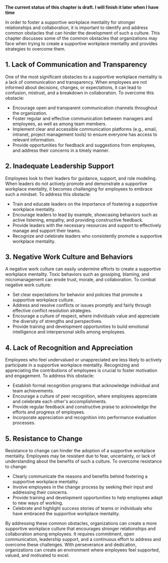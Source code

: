 **The current status of this chapter is draft. I will finish it later when I have time**

In order to foster a supportive workplace mentality for stronger relationships and collaboration, it is important to identify and address common obstacles that can hinder the development of such a culture. This chapter discusses some of the common obstacles that organizations may face when trying to create a supportive workplace mentality and provides strategies to overcome them.

**1. Lack of Communication and Transparency**
---------------------------------------------

One of the most significant obstacles to a supportive workplace mentality is a lack of communication and transparency. When employees are not informed about decisions, changes, or expectations, it can lead to confusion, mistrust, and a breakdown in collaboration. To overcome this obstacle:

* Encourage open and transparent communication channels throughout the organization.
* Foster regular and effective communication between managers and employees, as well as among team members.
* Implement clear and accessible communication platforms (e.g., email, intranet, project management tools) to ensure everyone has access to relevant information.
* Provide opportunities for feedback and suggestions from employees, and address their concerns in a timely manner.

**2. Inadequate Leadership Support**
------------------------------------

Employees look to their leaders for guidance, support, and role modeling. When leaders do not actively promote and demonstrate a supportive workplace mentality, it becomes challenging for employees to embrace such a mindset. To address this obstacle:

* Train and educate leaders on the importance of fostering a supportive workplace mentality.
* Encourage leaders to lead by example, showcasing behaviors such as active listening, empathy, and providing constructive feedback.
* Provide leaders with the necessary resources and support to effectively manage and support their teams.
* Recognize and celebrate leaders who consistently promote a supportive workplace mentality.

**3. Negative Work Culture and Behaviors**
------------------------------------------

A negative work culture can easily undermine efforts to create a supportive workplace mentality. Toxic behaviors such as gossiping, blaming, and micromanagement can erode trust, morale, and collaboration. To combat negative work culture:

* Set clear expectations for behavior and policies that promote a supportive workplace culture.
* Address and resolve conflicts or issues promptly and fairly through effective conflict resolution strategies.
* Encourage a culture of respect, where individuals value and appreciate the diversity of strengths and perspectives.
* Provide training and development opportunities to build emotional intelligence and interpersonal skills among employees.

**4. Lack of Recognition and Appreciation**
-------------------------------------------

Employees who feel undervalued or unappreciated are less likely to actively participate in a supportive workplace mentality. Recognizing and appreciating the contributions of employees is crucial to foster motivation and engagement. To address this obstacle:

* Establish formal recognition programs that acknowledge individual and team achievements.
* Encourage a culture of peer recognition, where employees appreciate and celebrate each other's accomplishments.
* Provide regular feedback and constructive praise to acknowledge the efforts and progress of employees.
* Incorporate appreciation and recognition into performance evaluation processes.

**5. Resistance to Change**
---------------------------

Resistance to change can hinder the adoption of a supportive workplace mentality. Employees may be resistant due to fear, uncertainty, or lack of understanding about the benefits of such a culture. To overcome resistance to change:

* Clearly communicate the reasons and benefits behind fostering a supportive workplace mentality.
* Involve employees in the change process by seeking their input and addressing their concerns.
* Provide training and development opportunities to help employees adapt to new ways of working.
* Celebrate and highlight success stories of teams or individuals who have embraced the supportive workplace mentality.

By addressing these common obstacles, organizations can create a more supportive workplace culture that encourages stronger relationships and collaboration among employees. It requires commitment, open communication, leadership support, and a continuous effort to address and overcome these challenges. With perseverance and dedication, organizations can create an environment where employees feel supported, valued, and motivated to excel.
